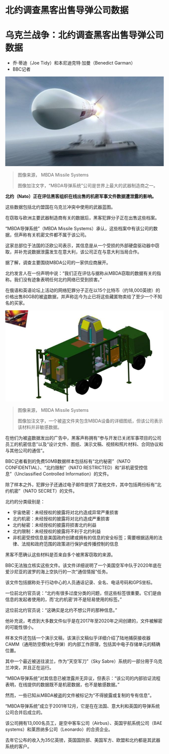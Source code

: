 # 北约调查黑客出售导弹公司数据

#  乌克兰战争：北约调查黑客出售导弹公司数据

  * 乔·蒂迪（Joe Tidy）和本尼迪克特·加曼（Benedict Garman） 
  * BBC记者 


![从军舰上发射导弹的想象图](_126439053_410a34f1-4b37-4a21-96d4-6e991153a69f.jpg)

> 图像来源，  MBDA Missile Systems
>
> 图像加注文字，“MBDA导弹系统”公司是世界上最大的武器制造商之一。

**北约（Nato）正在评估黑客组织在线出售的机密军事文件数据遭泄露的影响。**

这些数据包括北约盟国在乌克兰冲突中使用的武器蓝图。

在窃取与欧洲主要武器制造商有关的数据后，黑客犯罪分子正在出售这些档案。

“MBDA导弹系统”（MBDA Missile Systems）承认，这些档案中有该公司的数据，但声称有关机密文件都不属于该公司。

这家总部位于法国的泛欧公司表示，其信息是从一个受损的外部硬盘驱动器中窃取，并补充说数据泄露发生在意大利，该公司正在与意大利当局合作。

据了解，调查主要围绕MBDA公司的一家供应商展开。

北约发言人在一份声明中说：“我们正在评估与据称从MBDA窃取的数据有关的指称。我们没有迹象表明任何北约网络已受到损害。”

在俄语和英语论坛上活动的网络犯罪分子正在以15个比特币（约18,000英镑）的价格出售80GB的被盗数据，并声称迄今为止已将这些藏匿物卖给了至少一个不知名的买家。

![一个被盗文件夹包含MBDA设备的详细图纸，但该公司表示该材料并非敏感数据。](_126450371_85371948-a8a9-496c-ade4-b027250a609f.jpg)

> 图像来源，  MBDA Missile Systems
>
> 图像加注文字，一个被盗文件夹包含MBDA设备的详细图纸，但该公司表示该材料并非敏感数据。

在他们为被盗数据发出的广告中，黑客声称拥有“参与开发已关闭军事项目的公司员工的机密信息”以及“设计文件、图纸、演示文稿、视频和照片材料、合同协议和与其他公司的通信”。

BBC记者看到的免费50MB数据样本包括标有“北约秘密”（NATO CONFIDENTIAL）、“北约限制”（NATO RESTRICTED）和“非机密受控信息”（Unclassified Controlled Information）的文件。

除了样本之外，犯罪分子还通过电子邮件提供了其他文件，其中包括两份标有“北约机密”（NATO SECRET）的文件。

北约的分类级别是：

  * 宇宙绝密：未经授权的披露将对北约造成异常严重损害 
  * 北约机密：未经授权的披露将对北约造成严重损害 
  * 北约秘密：未经授权的披露将损害北约利益 
  * 北约限制：未经授权的披露将不利于北约利益 
  * 非机密受控信息是美国政府创建或拥有的信息的安全标签；需要根据适用的法律、法规和政府范围的政策进行保护或传播控制的信息 

黑客不愿确认这些材料是否来自多个被黑客窃取的来源。

BBC无法独立核实这些文件。该文件详细说明了一个美国空军中队于2020年底在爱沙尼亚的波罗的海上空执行的一次“通信情报”任务。

该文件包括据称处于行动中心的人员通话记录、全名、电话号码和GPS坐标。

一位前北约官员说：“北约有很多过度分类的问题，但这些标签很重要。它们是由信息的发起者使用的，而‘北约机密’并不是轻易使用的标签。”

这位前北约官员说：“这确实是北约不想公开的那种信息。”

他补充说，考虑到大多数文件似乎是在2017年至2020年之间创建的，文件被解密的可能性很小。

样本文件还包括一个演示文稿，该演示文稿似乎详细介绍了陆地捕获接收器CAMM（通用防空模块化导弹）的内部工作原理，包括其中电子存储单元的精确位置。

其中一个最近被送往波兰，作为“天空军刀”（Sky Sabre）系统的一部分用于乌克兰冲突，并且正在运行。

“MBDA导弹系统”对其信息已被泄露并无异议，但表示：“该公司的内部验证流程表明，在线提供的数据既不是机密数据，也不是敏感数据。”

然而，一些已知从MBDA被盗的文件被标记为“不得披露或复制的专有信息”。

“MBDA导弹系统”成立于2001年12月，它是在在法国、意大利和英国的导弹系统公司合并后成立的。

该公司拥有13,000名员工，是空中客车公司（Airbus）、英国宇航系统公司（BAE systems）和莱昂纳多公司（Leonardo）的合资企业。

去年它公布的收入为35亿英镑，英国国防部、美国军方、欧盟和北约都是其武器系统的客户。


